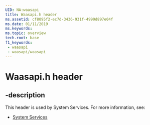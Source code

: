 ```yaml
---
UID: NA:waasapi
title: Waasapi.h header
ms.assetid: cf8095f2-ec7d-3436-931f-4999d897e04f
ms.date: 01/11/2019
ms.keywords: 
ms.topic: overview
tech.root: base
f1_keywords:
 - waasapi
 - waasapi/waasapi
---
```


# Waasapi.h header


## -description

This header is used by System Services. For more information, see:

- [System Services](../_base/index.md)

